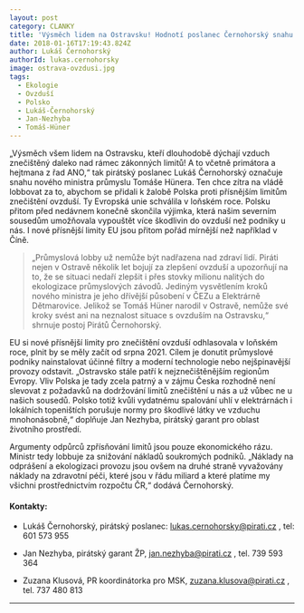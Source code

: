 ```yaml
---
layout: post
category: CLANKY
title: 'Výsměch lidem na Ostravsku! Hodnotí poslanec Černohorský snahu ministra průmyslu pomoci Polsku dál znečišťovat ovzduší v kraji'
date: 2018-01-16T17:19:43.824Z
author: Lukáš Černohorský
authorId: lukas.cernohorsky
image: ostrava-ovzdusi.jpg
tags:
  - Ekologie
  - Ovzduší
  - Polsko
  - Lukáš-Černohorský
  - Jan-Nezhyba
  - Tomáš-Hüner
---
```


„Výsměch všem lidem na Ostravsku, kteří dlouhodobě dýchají vzduch znečištěný daleko nad rámec zákonných limitů! A to včetně primátora a hejtmana z řad ANO,“ tak pirátský poslanec Lukáš Černohorský označuje snahu nového ministra průmyslu Tomáše Hünera. Ten chce zítra na vládě lobbovat za to, abychom se přidali k žalobě Polska proti přísnějším limitům znečištění ovzduší. Ty Evropská unie schválila v loňském roce. Polsku přitom před nedávnem konečně skončila výjimka, která našim severním sousedům umožňovala vypouštět více škodlivin do ovzduší než podniky u nás. I nové přísnější limity EU jsou přitom pořád mírnější než například v Číně.
 
>„Průmyslová lobby už nemůže být nadřazena nad zdraví lidí. Piráti nejen v Ostravě několik let bojují za zlepšení ovzduší a upozorňují na to, že se situaci nedaří zlepšit i přes stovky milionu nalitých do ekologizace průmyslových závodů. Jediným vysvětlením kroků nového ministra je jeho dřívější působení v ČEZu a Elektrárně Dětmarovice. Jelikož se Tomáš Hüner narodil v Ostravě, nemůže své kroky svést ani na neznalost situace s ovzduším na Ostravsku,“ shrnuje postoj Pirátů Černohorský.
 
EU si nové přísnější limity pro znečištění ovzduší odhlasovala v loňském roce, plnit by se měly začít od srpna 2021. Cílem je donutit průmyslové podniky nainstalovat účinné filtry a moderní technologie nebo nejšpinavější provozy odstavit. „Ostravsko stále patří k nejznečištěnějším regionům Evropy. Vliv Polska je tady zcela patrný a v zájmu Česka rozhodně není slevovat z požadavků na dodržování limitů znečištění u nás a už vůbec ne u našich sousedů. Polsko totiž kvůli vydatnému spalování uhlí v elektrárnách i lokálních topeništích porušuje normy pro škodlivé látky ve vzduchu mnohonásobně,“ doplňuje Jan Nezhyba, pirátský garant pro oblast životního prostředí.
 
Argumenty odpůrců zpřísňování limitů jsou pouze ekonomického rázu. Ministr tedy lobbuje za snižování nákladů soukromých podniků. „Náklady na odprášení a ekologizaci provozu jsou ovšem na druhé straně vyvažovány náklady na zdravotní péči, které jsou v řádu miliard a které platíme my všichni prostřednictvím rozpočtu ČR,“ dodává Černohorský.

#### Kontakty:

- Lukáš Černohorský, pirátský poslanec: lukas.cernohorsky@pirati.cz , tel: 601 573 955

- Jan Nezhyba, pirátský garant ŽP, jan.nezhyba@pirati.cz , tel. 739 593 364

- Zuzana Klusová, PR koordinátorka pro MSK, zuzana.klusova@pirati.cz , tel. 737 480 813

- - -
